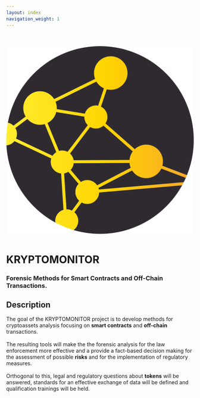 ```yaml
---
layout: index
navigation_weight: 1
---
```


<div class="home">
  <br>
  <br>
  <div class = "row">
    <div class = "col s12 m12 l12">
      <div class = "card-panel">
        <div class = "valign-wrapper">
          <div class = "col s12 m3 l3 center">
            <div>
              <a href='./about'>
                <img src="./img/KRYPTOMONITOR_LOGO_RGB.svg" alt="" class="circle responsive-img hoverable">
              </a>
            </div>
            <div style = 'padding: 5px 0px'></div>
          </div>
          <div class = "col s12 m9 l9">
            <p>
              <h1>
                KRYPTOMONITOR
              </h1>
              <h3>
                Forensic Methods for Smart Contracts and Off-Chain Transactions.
              </h3>
            </p>
          </div>
        </div>
      </div>
    </div>
  </div>

  <div class = "row">
    <div class = "col s12 m12 l12">
      <div class = "card-panel">
        <h2>Description</h2>
        The goal of the KRYPTOMONITOR project is to develop methods for cryptoassets analysis focusing on <b>smart contracts</b> and <b>off-chain</b> transactions. 
        <br>
        <br>
        The resulting tools will make the the forensic analysis for the law enforcement more effective and a provide a fact-based decision making for the assessment of possible <b>risks</b> and for the implementation of regulatory measures. 
        <br>
        <br>
        Orthogonal to this, legal and regulatory questions about <b>tokens</b> will be answered, standards for an effective exchange of data will be defined and qualification trainings will be held. 
      </div>
    </div>
  </div>

</div>

<script>
  particlesJS.load('particles-js', './js/particles.json', function() {
     console.log('callback - particles.js config loaded');
  });

</script>
